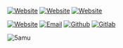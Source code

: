 [![Website](https://img.shields.io/website?down_color=lightgray&down_message=down%20%3A%28&label=casalinovalerio.com&style=for-the-badge&up_color=green&up_message=up%20%3A%29&url=https%3A%2F%2Fwww.casalinovalerio.com)](https://www.casalinovalerio.com)
[![Website](https://img.shields.io/website?down_color=lightgray&down_message=down%20%3A%28&label=ppa.casalino.xyz&style=for-the-badge&up_color=green&up_message=up%20%3A%29&url=https%3A%2F%2Fppa.casalino.xyz)](https://ppa.casalino.xyz)
[![Website](https://img.shields.io/website?down_color=lightgray&down_message=down%20%3A%28&label=staresc.github.io&style=for-the-badge&up_color=green&up_message=up%20%3A%29&url=https%3A%2F%2Fstaresc.github.io)](https://staresc.github.io)

[![Website](https://img.shields.io/badge/LinkedIn-0077B5?style=for-the-badge&logo=linkedin&logoColor=white)](https://www.linkedin.com/in/valerio-casalino/)
[![Email](https://img.shields.io/badge/Gmail-D14836?style=for-the-badge&logo=gmail&logoColor=white)](mailto:casalinovalerio.cv@gmail.com)
[![Github](https://img.shields.io/badge/GitHub-100000?style=for-the-badge&logo=github&logoColor=white)](https://github.com/5amu)
[![Gitlab](https://img.shields.io/badge/GitLab-330F63?style=for-the-badge&logo=gitlab&logoColor=white)](https://gitlab.com/5amu)

![5amu](https://github-readme-stats.vercel.app/api/top-langs/?username=5amu&layout=compact&theme=onedark&langs_count=10&hide=Javascript,vim%20script,Dockerfile,makefile,HTML,CSS,tex,powershell")
